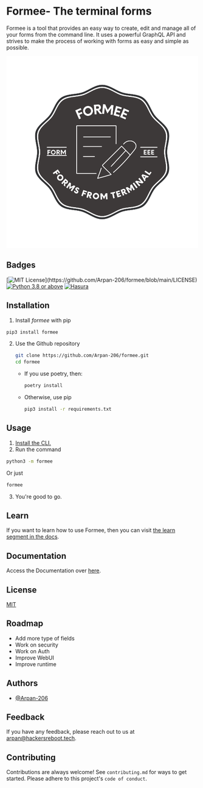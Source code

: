 
# Formee- The terminal forms

Formee is a tool that provides an easy way to create, edit and manage all of your forms from the command line. It uses a powerful GraphQL API and strives to make the process of working with forms as easy and simple as possible.

![Formee Logo](docs/docs_assets/images/logo.svg)


## Badges

[![MIT License](https://img.shields.io/apm/l/atomic-design-ui.svg?)](https://github.com/Arpan-206/formee/blob/main/LICENSE)
[![Python 3.8 or above](https://img.shields.io/badge/python-%5E3.8-blue)](https://python.org/)
[![Hasura](https://img.shields.io/badge/Built%20With-Hasura-yellowgreen)](https://hasura.io)


## Installation

1. Install *formee* with pip

```bash
pip3 install formee
```

2. Use the Github repository

    ```bash
    git clone https://github.com/Arpan-206/formee.git
    cd formee
    ```

    - If you use poetry, then:
        ```bash
        poetry install
        ```
    - Otherwise, use pip
        ```bash
        pip3 install -r requirements.txt
        ```

## Usage

1. [Install the CLI.](#Installation)
2. Run the command
```bash
python3 -m formee
```
Or just
```bash
formee
```
3. You're good to go.

## Learn
If you want to learn how to use Formee, then you can visit [the learn segment in the docs](https://docs.formee.hackersreboot.tech/learn/01-getting%20started).
## Documentation
Access the Documentation over 
[here](https://docs.formee.hackersreboot.tech/).


## License

[MIT](https://github.com/Arpan-206/formee/blob/main/LICENSE)



## Roadmap

- Add more type of fields
- Work on security
- Work on Auth
- Improve WebUI
- Improve runtime


## Authors
- [@Arpan-206](https://github.com/Arpan-206)


## Feedback
If you have any feedback, please reach out to us at arpan@hackersreboot.tech.


## Contributing
Contributions are always welcome!
See `contributing.md` for ways to get started.
Please adhere to this project's `code of conduct`.